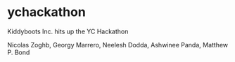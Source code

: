 # ychackathon
Kiddyboots Inc. hits up the YC Hackathon

Nicolas Zoghb, Georgy Marrero, Neelesh Dodda, Ashwinee Panda, Matthew P. Bond
